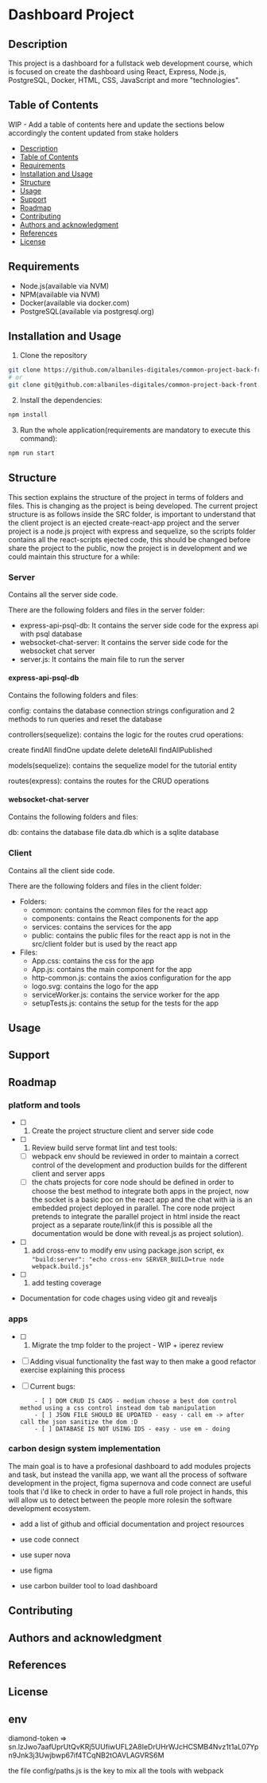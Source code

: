 # Dashboard Project

## Description

This project is a dashboard for a fullstack web development course, which is focused on create the dashboard using React, Express, Node.js, PostgreSQL, Docker, HTML, CSS, JavaScript and more "technologies".

## Table of Contents

WIP - Add a table of contents here and update the sections below accordingly the content updated from stake holders

-   [Description](#description)
-   [Table of Contents](#table-of-contents)
-   [Requirements](#requirements)
-   [Installation and Usage](#installation-and-usage)
-   [Structure](#structure)
-   [Usage](#usage)
-   [Support](#support)
-   [Roadmap](#roadmap)
-   [Contributing](#contributing)
-   [Authors and acknowledgment](#authors-and-acknowledgment)
-   [References](#references)
-   [License](#license)

## Requirements

-   Node.js(available via NVM)
-   NPM(available via NVM)
-   Docker(available via docker.com)
-   PostgreSQL(available via postgresql.org)

## Installation and Usage

1. Clone the repository

```bash
git clone https://github.com/albaniles-digitales/common-project-back-front
# or
git clone git@github.com:albaniles-digitales/common-project-back-front.git
```

2. Install the dependencies:

```bash
npm install
```

3. Run the whole application(requirements are mandatory to execute this command):

```bash
npm run start
```

## Structure

This section explains the structure of the project in terms of folders and files. This is changing as the project is being developed. The current project structure is as follows inside the SRC folder, is important to understand that the client project is an ejected create-react-app project and the server project is a node.js project with express and sequelize, so the scripts folder contains all the react-scripts ejected code, this should be changed before share the project to the public, now the project is in development and we could maintain this structure for a while:

### Server

Contains all the server side code.

There are the following folders and files in the server folder:

-   express-api-psql-db: It contains the server side code for the express api with psql database
-   websocket-chat-server: It contains the server side code for the websocket chat server
-   server.js: It contains the main file to run the server

#### express-api-psql-db

Contains the following folders and files:

config: contains the database connection strings configuration and 2 methods to run queries and reset the database

controllers(sequelize): contains the logic for the routes crud operations:

create
findAll
findOne
update
delete
deleteAll
findAllPublished

models(sequelize): contains the sequelize model for the tutorial entity

routes(express): contains the routes for the CRUD operations

#### websocket-chat-server

Contains the following folders and files:

db: contains the database file data.db which is a sqlite database

### Client

Contains all the client side code.

There are the following folders and files in the client folder:

-   Folders:
    -   common: contains the common files for the react app
    -   components: contains the React components for the app
    -   services: contains the services for the app
    -   public: contains the public files for the react app is not in the src/client folder but is used by the react app
-   Files:
    -   App.css: contains the css for the app
    -   App.js: contains the main component for the app
    -   http-common.js: contains the axios configuration for the app
    -   logo.svg: contains the logo for the app
    -   serviceWorker.js: contains the service worker for the app
    -   setupTests.js: contains the setup for the tests for the app

## Usage

## Support

## Roadmap

### platform and tools

-   [ ] 1. Create the project structure client and server side code
-   [ ] 1. Review build serve format lint and test tools:
    -   [ ] webpack env should be reviewed in order to maintain a correct control of the development and production builds for the different client and server apps
    -   [ ] the chats projects for core node should be defined in order to choose the best method to integrate both apps in the project, now the socket is a basic poc on the react app and the chat with ia is an embedded project deployed in parallel. The core node project pretends to integrate the parallel project in html inside the react project as a separate route/link(if this is possible all the documentation would be done with reveal.js as project solution).
-   [ ] 1. add cross-env to modify env using package.json script, ex `"build:server": "echo cross-env SERVER_BUILD=true node webpack.build.js"`
-   [ ] 1. add testing coverage
-   Documentation for code chages using video git and revealjs

### apps

-   [ ] 1. Migrate the tmp folder to the project - WIP + iperez review
-   [ ] Adding visual functionality the fast way to then make a good refactor exercise explaining this process
-   [ ] Current bugs:

          - [ ] DOM CRUD IS CAOS - medium choose a best dom control method using a css control instead dom tab manipulation
          - [ ] JSON FILE SHOULD BE UPDATED - easy - call em -> after call the json sanitize the dom :D
          - [ ] DATABASE IS NOT USING IDS - easy - use em - doing

### carbon design system implementation

The main goal is to have a profesional dashboard to add modules projects and task, but instead the vanilla app, we want all the process of software development in the project, figma supernova and code connect are useful tools that i'd like to check in order to have a full role project in hands, this will allow us to detect between the people more rolesin the software development ecosystem.

-   add a list of github and official documentation and project resources

-   use code connect
-   use super nova
-   use figma

-   use carbon builder tool to load dashboard

## Contributing

## Authors and acknowledgment

## References

## License

## env

diamond-token => sn.lzJwo7aafUprUtQvKRj5UUfiwUFL2A8IeDrUHrWJcHCSMB4Nvz1t1aL07Ypn9Jnk3j3Uwjbwp67if4TCqNB2tOAVLAGVRS6M

the file config/paths.js is the key to mix all the tools with webpack
